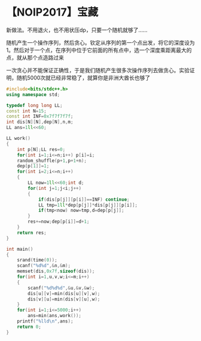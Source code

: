 # 【NOIP2017】宝藏

新做法。不用退火，也不用状压dp，只要一个随机就够了……

随机产生一个操作序列，然后贪心。钦定从序列的第一个点出发，将它的深度设为1。然后对于一个点，在序列中位于它前面的所有点中，选一个深度乘距离最大的点，就从那个点造路过来

一次贪心并不能保证正确性，于是我们随机产生很多次操作序列去做贪心。实验证明，随机5000次就已经非常稳了，就算你是非洲大酋长也够了

```cpp
#include<bits/stdc++.h>
using namespace std;

typedef long long LL;
const int N=15;
const int INF=0x7f7f7f7f;
int dis[N][N],dep[N],n,m;
LL ans=1ll<<60;

LL work()
{
    int p[N];LL res=0;
    for(int i=1;i<=n;i++) p[i]=i;
    random_shuffle(p+1,p+1+n);
    dep[p[1]]=1;
    for(int i=2;i<=n;i++)
    {
        LL now=1ll<<60;int d;
        for(int j=1;j<i;j++)
        {
            if(dis[p[j]][p[i]]==INF) continue;
            LL tmp=1ll*dep[p[j]]*dis[p[j]][p[i]];
            if(tmp<now) now=tmp,d=dep[p[j]];
        }
        res+=now;dep[p[i]]=d+1;
    }
    return res;
}

int main()
{
    srand(time(0));
    scanf("%d%d",&n,&m);
    memset(dis,0x7f,sizeof(dis));
    for(int i=1,u,v,w;i<=m;i++)
    {
        scanf("%d%d%d",&u,&v,&w);
        dis[u][v]=min(dis[u][v],w);
        dis[v][u]=min(dis[v][u],w);
    }
    for(int i=1;i<=5000;i++)
        ans=min(ans,work());
    printf("%lld\n",ans);
    return 0;
}
```

